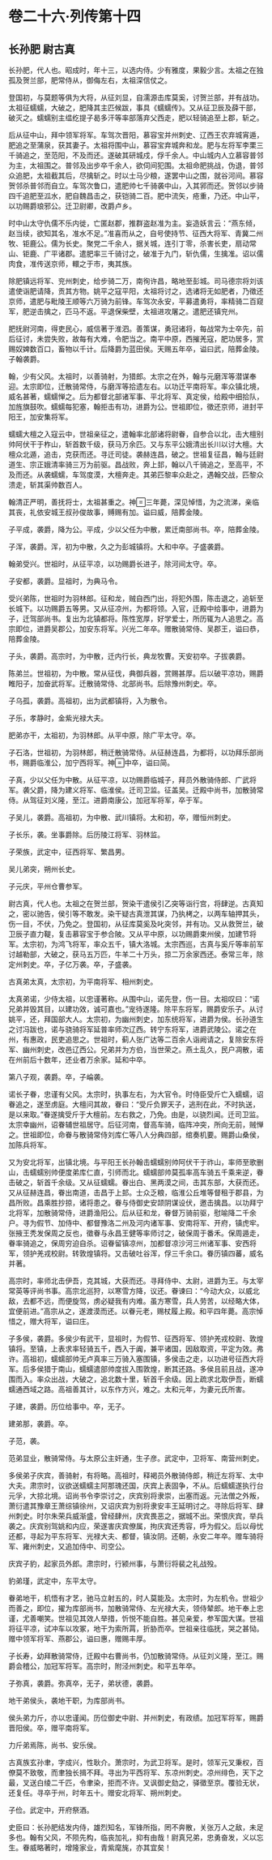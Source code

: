 # 卷二十六·列传第十四

## 长孙肥 尉古真

长孙肥，代人也。昭成时，年十三，以选内侍。少有雅度，果毅少言。太祖之在独孤及贺兰部，肥常侍从，御侮左右，太祖深信仗之。

登国初，与莫题等俱为大将，从征刘显，自濡源击库莫奚，讨贺兰部，并有战功。太祖征蠕蠕，大破之，肥降其主匹候跋，事具《蠕蠕传》。又从征卫辰及薛干部，破灭之。蠕蠕别主缊纥提子曷多汗等率部落弃父西走，肥以轻骑追至上郡，斩之。

后从征中山，拜中领军将军。车驾次晋阳，慕容宝并州刺史、辽西王农弃城宵遁，肥追之至蒲泉，获其妻子。太祖将围中山，慕容宝弃城奔和龙。肥与左将军李栗三千骑追之，至范阳，不及而还。遂破其研城戍，俘千余人。中山城内人立慕容普邻为主，太祖围之。普邻及出步卒千余人，欲伺间犯围。太祖命肥挑战，伪退，普邻众追肥，太祖截其后，尽擒斩之。时以士马少粮，遂罢中山之围，就谷河间。慕容贺邻杀普邻而自立。车驾次鲁口，遣肥帅七千骑袭中山，入其郛而还。贺邻以步骑四千追肥至泒水，肥自魏昌击之，获铠骑二百。肥中流矢，疮重，乃还。中山平，以功赐爵琅邪公。迁卫尉卿，改爵卢乡。

时中山太守仇儒不乐内徙，亡匿赵郡，推群盗赵准为主。妄造妖言云：“燕东倾，赵当续，欲知其名，准水不足。”准喜而从之，自号使持节、征西大将军、青冀二州牧、钜鹿公。儒为长史。聚党二千余人，据关城，连引丁零，杀害长吏，扇动常山、钜鹿、广平诸郡。遣肥率三千骑讨之，破准于九门，斩仇儒，生擒准。诏以儒肉食，准传送京师，轘之于市，夷其族。

除肥镇远将军、兖州刺史，给步骑二万，南徇许昌，略地至彭城。司马德宗将刘该遣使诣肥请降，贡其方物。姚平之寇平阳，太祖将讨之，选诸将无如肥者，乃徵还京师，遣肥与毗陵王顺等六万骑为前锋。车驾次永安，平募遣勇将，率精骑二百窥军，肥逆击擒之，匹马不返。平退保柴壁，太祖进攻屠之。遣肥还镇兖州。

肥抚尉河南，得吏民心，威信著于淮泗。善策谋，勇冠诸将，每战常为士卒先，前后征讨，未尝失败，故每有大难，令肥当之。南平中原，西摧羌寇，肥功居多，赏赐奴婢数百口，畜物以千计。后降爵为蓝田侯。天赐五年卒，谥曰武，陪葬金陵。子翰袭爵。

翰，少有父风。太祖时，以善骑射，为猎郎。太宗之在外，翰与元磨浑等潜谋奉迎。太宗即位，迁散骑常侍，与磨浑等拾遗左右。以功迁平南将军。率众镇北境，威名甚著，蠕蠕惮之。后为都督北部诸军事、平北将军、真定侯，给殿中细拾队，加旌旗鼓吹。蠕蠕每犯塞，翰拒击有功，进爵为公。世祖即位，徵还京师，进封平阳王，加安集将军。

蠕蠕大檀之入寇云中，世祖亲征之，遣翰率北部诸将尉眷，自参合以北，击大檀别帅阿伏干于柞山，斩首数千级，获马万余匹。又与东平公娥清出长川以讨大檀。大檀众北遁，追击，克获而还。寻迁司徒。袭赫连昌，破之。世祖复征昌，翰与廷尉道生、宗正娥清率骑三万为前驱。昌战败，奔上邽，翰以八千骑追之，至高平，不及而还。从袭蠕蠕，车驾度漠，大檀奔走。其弟匹黎率众赴之，遇翰交战，匹黎众溃走，斩其渠帅数百人。

翰清正严明，善抚将士，太祖甚重之。神三年薨，深见悼惜，为之流涕，亲临其丧，礼依安城王叔孙俊故事，赙赐有加。谥曰威，陪葬金陵。

子平成，袭爵，降为公。平成，少以父任为中散，累迁南部尚书。卒，陪葬金陵。

子浑，袭爵。浑，初为中散，久之为彭城镇将。大和中卒。子盛袭爵。

翰弟受兴。世祖时，从征平凉，以功赐爵长进子，除河间太守。卒。

子安都，袭爵。显祖时，为典马令。

受兴弟陈，世祖时为羽林郎。征和龙，贼自西门出，将犯外围，陈击退之，追斩至长城下。以功赐爵五等男。又从征凉州，为都将领。入官，迁殿中给事中，进爵为子，迁驾部尚书。复出为北镇都将。陈性宽厚，好学爱士，所历辄为人追思之。高宗即位，进爵吴郡公，加安东将军。兴光二年卒。赠散骑常侍、吴郡王，谥曰恭，陪葬金陵。

子头，袭爵。高宗时，为中散，迁内行长，典龙牧曹。天安初卒。子拔袭爵。

陈弟兰。世祖初，为中散。常从征伐，典御兵器，赏赐甚厚。后以破平凉功，赐爵睢阳子，加奋武将军。迁散骑常侍、北部尚书。后除豫州刺史。卒。

子乌孤，袭爵。高祖初，出为武都镇将，入为散令。

子乐，孝静时，金紫光禄大夫。

肥弟亦干，太祖初，为羽林郎。从平中原，除广平太守。卒。

子石洛，世祖初，为羽林郎，稍迁散骑常侍。从征赫连昌，为都将，以功拜乐部尚书，赐爵临淮公，加宁西将军。神中卒，谥曰简。

子真，少以父任为中散。从征平凉，以功赐爵临城子，拜员外散骑侍郎、广武将军。袭父爵，降为建义将军、临淮侯。迁司卫监。征盖吴。迁殿中尚书，加散骑常侍。从驾征刘义隆，至江。进爵南康公，加冠军将军，卒于军。

子吴儿，袭爵。高祖初，为中散、武川镇将。太和初，卒，赠恒州刺史。

子长乐，袭。坐事爵除。后历陵江将军、羽林监。

子荣族，武定中，征西将军、繁昌男。

吴儿弟突，朔州长史。

子元庆，平州仓曹参军。

尉古真，代人也。太祖之在贺兰部，贺染干遣侯引乙突等诣行宫，将肆逆。古真知之，密以驰告，侯引等不敢发。染干疑古真泄其谋，乃执栲之，以两车轴押其头，伤一目，不伏，乃免之。登国初，从征库莫奚及叱突邻，并有功。又从救贺兰，破卫辰子直力鞮，复击慕容宝于参合陂。又从平中原，以功赐爵束州侯，加建节将军。太宗初，为鸿飞将军，率众五千，镇大洛城。太宗西巡，古真与奚斤等率前军讨越勒部，大破之，获马五万匹，牛羊二十万头，掠二万余家西还。泰常三年，除定州刺史。卒，子亿万袭。卒，子盛袭。

古真弟太真，太宗初，为平南将军、相州刺史。

太真弟诺，少侍太祖，以忠谨著称。从围中山，诺先登，伤一目。太祖叹曰：“诺兄弟并毁其目，以建功效，诚可嘉也。”宠待遂隆。除平东将军，赐爵安乐子。从讨姚平，还，拜国部大人。太宗初，为幽州刺史，加东统将军，进爵为侯。长孙道生之讨冯跋也，诺与骁骑将军延普率师次辽西。转宁东将军，进爵武陵公。诺之在州，有惠政，民吏追思之。世祖时，蓟人张广达等二百余人诣阙请之，复除安东将军、幽州刺史，改邑辽西公。兄弟并为方伯，当世荣之。燕土乱久，民户凋散，诺在州前后十数年，还业者万余家。延和中卒。

第八子观，袭爵。卒，子崘袭。

诺长子眷，忠谨有父风。太宗时，执事左右，为大官令。时侍臣受斤亡入蠕蠕，诏眷追之，遂至虏庭。大檀问其故，眷曰：“受斤负罪天子，逃刑在此，不时执送，是以来取。”眷遂擒受斤于大檀前。左右救之，乃免。由是，以骁烈闻。迁司卫监。太宗幸幽州，诏眷辅世祖居守。后征河南，督高车骑，临阵冲突，所向无前，贼惮之。世祖即位，命眷与散骑常侍刘库仁等八人分典四部，绾奏机要。赐爵山桑侯，加陈兵将军。

又为安北将军，出镇北境。与平阳王长孙翰击蠕蠕别帅阿伏干于祚山，率师至歌删山，击蠕蠕别帅便度弟库仁直，引师而北。蠕蠕部帅莫孤率高车骑五千乘来逆，眷击破之，斩首千余级。又从征蠕蠕。眷出白、黑两漠之间，击其东部，大获而还。又从征赫连昌，眷出南道，击昌于上邽。士众乏粮，临淮公丘堆等督租于郡县，为昌所败。昌乘胜抄掠，诸将患之。眷与侍御史安颉阴谋设伏，邀击擒昌。以功拜宁北将军，加散骑常侍，进爵渔阳公。后从征和龙，眷督万骑前驱，慰喻降二千余户。寻为假节、加侍中、都督豫洛二州及河内诸军事、安南将军、开府，镇虎牢。张掖王秃发保周之反也，徵眷与永昌王健等率师讨之，破保周于番禾。保周遁走，眷率骑追之，保周穷迫自杀。诏眷留镇凉州，加都督凉沙河三州诸军事、安西将军，领护羌戎校尉。转敦煌镇将。又击破吐谷浑，俘三千余口。眷历镇四蕃，威名并著。

高宗时，率师北击伊吾，克其城，大获而还。寻拜侍中、太尉，进爵为王。与太宰常英等评尚书事。高宗北巡狩，以寒雪方降，议还。眷谏曰：“今动大众，以威北敌，去都不远，而便旋驾，虏必疑我有内难。虽方寒雪，兵人劳苦，以经略大体，宜便前进。”高宗从之，遂渡漠而还。以眷元老，赐杖履上殿。和平四年薨。高宗悼惜之，赠大将军，谥曰庄。

子多侯，袭爵。多侯少有武干，显祖时，为假节、征西将军、领护羌戎校尉、敦煌镇将。至镇，上表求率轻骑五千，西入于阗，兼平诸国，因敌取资，平定为效。弗许。高祖初，蠕蠕部帅无卢真率三万骑入塞围镇，多侯击之走，以功进号征西大将军。后多侯猎于南山，蠕蠕遣部帅度拔入围敦煌，断其还路。多侯且前且战，遂冲围而入。率众出战，大破之，追北数十里，斩首千余级。因上疏求北取伊吾，断蠕蠕通西域之路。高祖善其计，以东作方兴，难之。太和元年，为妻元氏所害。

子建，袭爵。历位给事中。卒，无子。

建弟那，袭爵。卒。

子范，袭。

范弟显业，散骑常侍。与太原公主奸通，生子彦。武定中，卫将军、南营州刺史。

多侯弟子庆宾，善骑射，有将略。高祖时，释褐员外散骑侍郎，稍迁左将军、太中大夫。肃宗时，议欲送蠕蠕主阿那瑰还国，庆宾上表固争，不从。后蠕蠕遂执行台元孚，大掠北境。诏尚书令李崇讨之，庆宾别将隶崇，出塞而返。元法僧之外叛，萧衍遣其豫章王萧综镇徐州，又诏庆宾为别将隶安丰王延明讨之。寻除后将军、肆州刺史。时尔朱荣兵威渐盛，曾经肆州，庆宾畏恶之，据城不出。荣恨庆宾，举兵袭之。庆宾别驾姚和内应，荣遂害庆宾僚属，拘庆宾还秀容，呼为假父。后以母忧还都，寻起为平东将军、光禄大夫、都督，镇汝阴。还朝，永安二年卒。赠车骑将军、雍州刺史，又追加侍中、司空公。

庆宾子豹，起家员外郎。肃宗时，行颍州事，与萧衍将裴之礼战殁。

豹弟瑾，武定中，东平太守。

眷弟地干，机悟有才艺，驰马立射五的，时人莫能及。太宗时，为左机令。世祖少而善之，即位，擢为库部尚书，加散骑常侍、左光禄大夫，领侍辇郎。地干奉上忠谨，尤善嘲笑。世祖见其效人举措，忻悦不能自胜。甚见亲爱，参军国大谋。世祖将征平凉，试冲车以攻冢，地干为索所罥，折胁而卒。世祖亲往临抚，哭之甚恸。赠中领军将军、燕郡公，谥曰惠，赠赐丰厚。

子长寿，幼拜散骑常侍，迁殿中右曹尚书，仍加散骑常侍。从征刘义隆，至江。赐爵会稽公，加冠军将军。高宗时，附泾州刺史。和平五年卒。

子弥真，袭爵。弥真卒，无子，弟状德，袭爵。

地干弟侯头，袭地干职，为库部尚书。

侯头弟力斤，亦以忠谨闻。历位御史中尉、并州刺史，有政绩。加冠军将军，赐爵晋阳侯。卒，赠平南将军。

力斤弟焉陈，尚书、安乐侯。

古真族玄孙聿，字成兴，性耿介。萧宗时，为武卫将军。是时，领军元叉秉权，百僚莫不致敬，而聿独长揖不拜。寻出为平西将军、东凉州刺史。凉州绯色，天下之最，叉送白绫二千匹，令聿染，拒而不许。叉讽御史劾之，驿徵至京。覆验无状，还复任。寻卒于州，时年五十。赠安北将军、朔州刺史。

子俭。武定中，开府祭酒。

史臣曰：长孙肥结发内侍，雄烈知名，军锋所指，罔不奔散，关张万人之敌，未足多也。翰有父风，不陨先构，临丧加礼，抑有由哉！尉真兄弟，忠勇奋发，义以忘生。眷威略著时，增隆家业，青紫麾旄，亦其宜矣！
